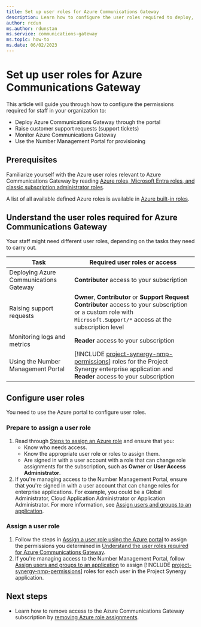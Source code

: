 ```yaml
---
title: Set up user roles for Azure Communications Gateway
description: Learn how to configure the user roles required to deploy, manage and monitor your Azure Communications Gateway
author: rcdun
ms.author: rdunstan
ms.service: communications-gateway
ms.topic: how-to
ms.date: 06/02/2023
---
```


# Set up user roles for Azure Communications Gateway

This article will guide you through how to configure the permissions required for staff in your organization to:

- Deploy Azure Communications Gateway through the portal
- Raise customer support requests (support tickets)
- Monitor Azure Communications Gateway
- Use the Number Management Portal for provisioning

## Prerequisites

Familiarize yourself with the Azure user roles relevant to Azure Communications Gateway by reading [Azure roles, Microsoft Entra roles, and classic subscription administrator roles](../role-based-access-control/rbac-and-directory-admin-roles.md).

A list of all available defined Azure roles is available in [Azure built-in roles](../role-based-access-control/built-in-roles.md).

## Understand the user roles required for Azure Communications Gateway

Your staff might need different user roles, depending on the tasks they need to carry out.

|Task  | Required user roles or access |
|---------|---------|
| Deploying Azure Communications Gateway |**Contributor** access to your subscription|
| Raising support requests |**Owner**, **Contributor** or **Support Request Contributor** access to your subscription or a custom role with `Microsoft.Support/*` access at the subscription level|
|Monitoring logs and metrics | **Reader** access to your subscription|
|Using the Number Management Portal| [!INCLUDE [project-synergy-nmp-permissions](includes/communications-gateway-nmp-project-synergy-permissions.md)] roles for the Project Synergy enterprise application and **Reader** access to your subscription|

## Configure user roles

You need to use the Azure portal to configure user roles.

### Prepare to assign a user role

1. Read through [Steps to assign an Azure role](../role-based-access-control/role-assignments-steps.md) and ensure that you:
    - Know who needs access.
    - Know the appropriate user role or roles to assign them.
    - Are signed in with a user account with a role that can change role assignments for the subscription, such as **Owner** or **User Access Administrator**.
1. If you're managing access to the Number Management Portal, ensure that you're signed in with a user account that can change roles for enterprise applications. For example, you could be a Global Administrator, Cloud Application Administrator or Application Administrator. For more information, see [Assign users and groups to an application](../active-directory/manage-apps/assign-user-or-group-access-portal.md).

### Assign a user role

1. Follow the steps in [Assign a user role using the Azure portal](../role-based-access-control/role-assignments-portal.md) to assign the permissions you determined in [Understand the user roles required for Azure Communications Gateway](#understand-the-user-roles-required-for-azure-communications-gateway).
1. If you're managing access to the Number Management Portal, follow [Assign users and groups to an application](../active-directory/manage-apps/assign-user-or-group-access-portal.md) to assign [!INCLUDE [project-synergy-nmp-permissions](includes/communications-gateway-nmp-project-synergy-permissions.md)] roles for each user in the Project Synergy application.

## Next steps

- Learn how to remove access to the Azure Communications Gateway subscription by [removing Azure role assignments](../role-based-access-control/role-assignments-remove.md).
